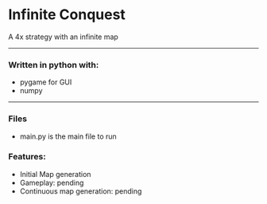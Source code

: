 # Infinite Conquest
A 4x strategy with an infinite map
 - - - -
### Written in python with:
 - pygame for GUI
 - numpy

 - - - -
### Files
 - main.py is the main file to run

### Features:
 - Initial Map generation
 - Gameplay: pending
 - Continuous map generation: pending
